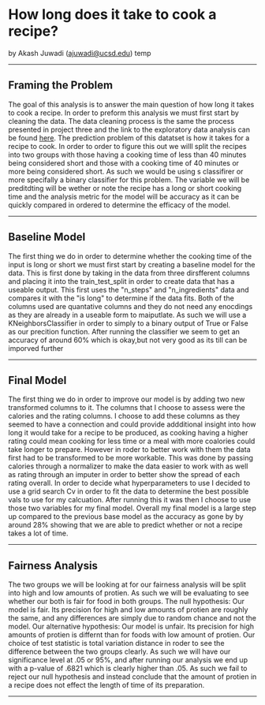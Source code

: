 # How long does it take to cook a recipe?

by Akash Juwadi (ajuwadi@ucsd.edu) temp

---

## Framing the Problem

The goal of this analysis is to answer the main question of how long it takes to cook a recipe. In order to preform this analysis we must first start by cleaning the data. The data cleaning process is the same the process presented in project three and the link to the exploratory data analysis can be found [here](https://akashjuwadi123.github.io/Recipes/). The prediction problem of this datatset is how it takes for a recipe to cook. In order to order to figure this out we willl split the recipes into two groups with those having a cooking time of less than 40 minutes being considered short and those with a cooking time of 40 minutes or more being considered short. As such we would be using s classifirer or more specifally a binary classifier for this problem. The variable we will be preditdting will be wether or note the recipe has a long or short cooking time and the analysis metric for the model will be accuracy as it can be quickly compared in ordered to determine the efficacy of the model. 

---

## Baseline Model

The first thing we do in order to determine whether the cooking time of the input is long or short we must first start by creating a baseline model for the data. This is first done by taking in the data from three dirsfferent columns and placing it into the train_test_split in order to create data that has a useable output. This first uses the "n_steps" and "n_ingredients" data and compares it with the "is long" to determine if the data fits. Both of the columns used are quantative columns and they do not need  any enocdings as they are already in a useable form to maiputlate. As such we will use a KNeighborsClassifier in order to simply to a binary output of True or False as our precition function. After running the classifier we seem to get an accuracy of around 60% which is okay,but not very good as its till can be imporved further 


---

## Final Model

The first thing we do in order to improve our model is by adding two new transformed columns to it. The columns that I choose to assess were the calories and the rating columns. I choose to add these columns as they seemed to have a connection and could provide addditional insight into how long it would take for a recipe to be produced, as cooking having a higher rating could mean cooking for less time or a meal with more coalories could take longer to prepare. However in roder to better work with them the data first had to be transformed to be more workable. This was done by passing calories through a normalizer to make the data easier to work with as well as rating through an imputer in order to better show the spread of each rating overall. In order to decide what hyperparameters to use I decided to use a grid search Cv in order to fit the data to determine the best possible vals to use for my calcuation. After running this it was then I choose to use those two variables for my final model. Overall my final model is a large step up compared to the previous base model as the accuracy as gone by by around 28% showing that we are able to predict whether or not a recipe takes a lot of time.


---

## Fairness Analysis


The two groups we will be looking at for our fairness analysis will be split into high and low amounts of protien. As such we will be evaluating to see whether our both is fair for food in both groups. The null hypothesis: Our model is fair. Its precision for high and low amounts of protien  are roughly the same, and any differences  are simply due to random chance and not the model. Our alternative hypothesis: Our model is unfair. Its precision for high amounts of protien is differnt than for foods with low amount of protien. Our choice of test statistic is total variation distance in roder to see the difference between the two groups clearly. As such we will have our significance level at .05 or 95%, and after running our analysis we end up with a p-value of .6821 which is clearly higher than .05. As such we fail to reject our null hypothesis and instead conclude that the amount of protien in a recipe does not effect the length of time of its preparation. 

---
